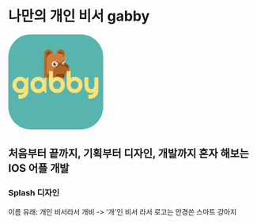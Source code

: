 # 나만의 개인 비서 gabby
![](./gabby/assets/icon.png)

## 처음부터 끝까지, 기획부터 디자인, 개발까지 혼자 해보는 IOS 어플 개발

### Splash 디자인 

이름 유래: 개인 비서라서 개비 -> '개'인 비서 라서 로고는 안경쓴 스마트 강아지 
[](./gabby/assets/splash.png)